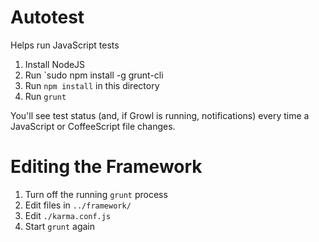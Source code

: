 Autotest
========

Helps run JavaScript tests

1. Install NodeJS
2. Run `sudo npm install -g grunt-cli
3. Run `npm install` in this directory
4. Run `grunt`

You'll see test status (and, if Growl is running, notifications) every time
a JavaScript or CoffeeScript file changes.

Editing the Framework
=====================

1. Turn off the running `grunt` process
2. Edit files in `../framework/`
3. Edit `./karma.conf.js`
4. Start `grunt` again
